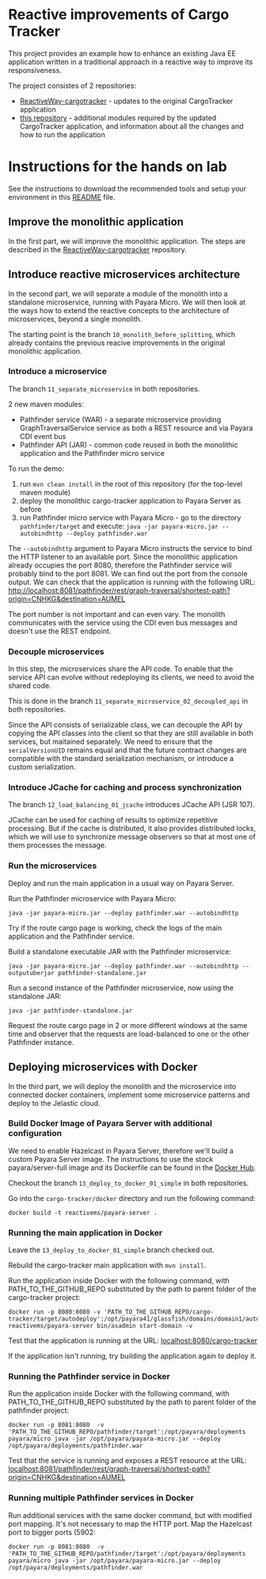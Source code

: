 Reactive improvements of Cargo Tracker
================================

This project provides an example how to enhance an existing Java EE application 
written in a traditional approach in a reactive way to improve its responsiveness.

The project consistes of 2 repositories:
 - [ReactiveWay-cargotracker](https://github.com/OndrejM-demonstrations/ReactiveWay-cargotracker) - updates to the original CargoTracker application
 - [this repository](https://github.com/OndrejM-demonstrations/ReactiveWay-cargotracker-ext) - additional modules required by the updated CargoTracker application, and information about all the changes and how to run the application
 
# Instructions for the hands on lab

See the instructions to download the recommended tools and setup your environment in this [README](workshop-dependencies/README.adoc) file.

## Improve the monolithic application

In the first part, we will improve the monolithic application. The steps are described in the [ReactiveWay-cargotracker](https://github.com/OndrejM-demonstrations/ReactiveWay-cargotracker/blob/devoxx-uk-2017/README.adoc) repository.

## Introduce reactive microservices architecture

In the second part, we will separate a module of the monolith into a standalone microservice, running with Payara Micro. We will then look at the ways how to extend the reactive concepts to the architecture of microservices, beyond a single monolith.

The starting point is the branch `10_monolith_before_splitting`, which already contains the previous reacive improvements in the original monolithic application.


### Introduce a microservice

The branch `11_separate_microservice` in both repositories.

2 new maven modules:
 - Pathfinder service (WAR) - a separate microservice providing GraphTraversalService service as both a REST resource and via Payara CDI event bus
 - Pathfinder API (JAR) - common code reused in both the monolithic application and the Pathfinder micro service
 
To run the demo:
 1. run `mvn clean install` in the root of this repository (for the top-level maven module)
 2. deploy the monolithic cargo-tracker application to Payara Server as before
 3. run Pathfinder micro service with Payara Micro - go to the directory `pathfinder/target` and execute: `java -jar payara-micro.jar --autobindhttp --deploy pathfinder.war`

The `--autobindhttp` argument to Payara Micro instructs the service to bind the HTTP listener to an available port. Since the monolithic application already occupies the port 8080, therefore the Pathfinder service will probably bind to the port 8081. We can find out the port from the console output. We can check that the application is running with the following URL: [http://localhost:8081/pathfinder/rest/graph-traversal/shortest-path?origin=CNHKG&destination=AUMEL](http://localhost:8081/pathfinder/rest/graph-traversal/shortest-path?origin=CNHKG&destination=AUMEL)

The port number is not important and can even vary. The monolith communicates with the service using the CDI even bus messages and doesn't use the REST endpoint. 

### Decouple microservices

In this step, the microservices share the API code. To enable that the service API can evolve without redeploying its clients, we need to avoid the shared code. 

This is done in the branch `11_separate_microservice_02_decoupled_api` in both repositories.

Since the API consists of serializable class, we can decouple the API by copying the API classes into the client so that they are still available in both services, but maitained separately. We need to ensure that the `serialVersionUID` remains equal and that the future contract changes are compatible with the standard serialization mechanism, or introduce a custom serialization.

### Introduce JCache for caching and process synchronization

The branch `12_load_balancing_01_jcache` introduces JCache API (JSR 107). 

JCache can be used for caching of results to optimize repetitive processing. But if the cache is distributed, it also provides distributed locks, which we will use to synchronize message observers so that at most one of them processes the message.

### Run the microservices

Deploy and run the main application in a usual way on Payara Server.

Run the Pathfinder microservice with Payara Micro:

`java -jar payara-micro.jar --deploy pathfinder.war --autobindhttp`

Try if the route cargo page is working, check the logs of the main application and the Pathfinder service.

Build a standalone executable JAR with the Pathfinder microservice:

`java -jar payara-micro.jar --deploy pathfinder.war --autobindhttp --outputuberjar pathfinder-standalone.jar`

Run a second instance of the Pathfinder microservice, now using the standalone JAR:

`java -jar pathfinder-standalone.jar`

Request the route cargo page in 2 or more different windows at the same time and observer that the requests are load-balanced to one or the other Pathfinder instance.

## Deploying microservices with Docker

In the third part, we will deploy the monolith and the microservice into connected docker containers, implement some microservice patterns and deploy to the Jelastic cloud.

### Build Docker Image of Payara Server with additional configuration

We need to enable Hazelcast in Payara Server, therefore we'll build a custom Payara Server image. The instructions to use the stock payara/server-full image and its Dockerfile can be found in the [Docker Hub](https://hub.docker.com/r/payara/server-full/).

Checkout the branch `13_deploy_to_docker_01_simple` in both repositories.

Go into the `cargo-tracker/docker` directory and run the following command:

`docker build -t reactivems/payara-server .`

### Running the main application in Docker

Leave the `13_deploy_to_docker_01_simple` branch checked out.

Rebuild the cargo-tracker main application with `mvn install`.

Run the application inside Docker with the following command, with PATH_TO_THE_GITHUB_REPO substituted by the path to parent folder of the cargo-tracker project:

```
docker run -p 8080:8080 -v 'PATH_TO_THE_GITHUB_REPO/cargo-tracker/target/autodeploy':/opt/payara41/glassfish/domains/domain1/autodeploy reactivems/payara-server bin/asadmin start-domain -v
 ```

Test that the application is running at the URL: [localhost:8080/cargo-tracker](http://localhost:8080/cargo-tracker/)

If the application isn't running, try building the application again to deploy it.

### Running the Pathfinder service in Docker

Run the application inside Docker with the following command, with PATH_TO_THE_GITHUB_REPO substituted by the path to parent folder of the pathfinder project:

```
docker run -p 8081:8080  -v 'PATH_TO_THE_GITHUB_REPO/pathfinder/target':/opt/payara/deployments payara/micro java -jar /opt/payara/payara-micro.jar --deploy /opt/payara/deployments/pathfinder.war
 ```

Test that the service is running and exposes a REST resource at the URL: [localhost:8081/pathfinder/rest/graph-traversal/shortest-path?origin=CNHKG&destination=AUMEL](http://localhost:8081/pathfinder/rest/graph-traversal/shortest-path?origin=CNHKG&destination=AUMEL)

### Running multiple Pathfinder services in Docker

Run additional services with the same docker command, but with modified port mapping. It's not necessary to map the HTTP port. Map the Hazelcast port to bigger ports (5902:

```
docker run -p 8081:8080  -v 'PATH_TO_THE_GITHUB_REPO/pathfinder/target':/opt/payara/deployments payara/micro java -jar /opt/payara/payara-micro.jar --deploy /opt/payara/deployments/pathfinder.war
 ```
